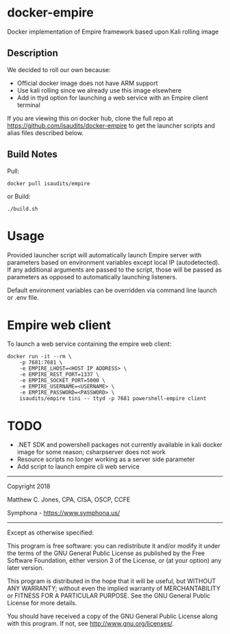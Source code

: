 # docker-empire
Docker implementation of Empire framework based upon Kali rolling image

## Description
We decided to roll our own because:
- Official docker image does not have ARM support
- Use kali rolling since we already use this image elsewhere
- Add in ttyd option for launching a web service with an Empire client terminal

If you are viewing this on docker hub, clone the full repo at https://github.com/isaudits/docker-empire
to get the launcher scripts and alias files described below.

## Build Notes
Pull:

    docker pull isaudits/empire

or Build:

    ./build.sh

# Usage
Provided launcher script will automatically launch Empire server with parameters based
on environment variables except local IP (autodetected). If any additional arguments are 
passed to the script, those will be passed as parameters as opposed to automatically launching listeners.

Default environment variables can be overridden via command line launch or .env file.

# Empire web client

To launch a web service containing the empire web client:

    docker run -it --rm \
        -p 7681:7681 \
        -e EMPIRE_LHOST=<HOST IP ADDRESS> \
        -e EMPIRE_REST_PORT=1337 \
        -e EMPIRE_SOCKET_PORT=5000 \
        -e EMPIRE_USERNAME=<USERNAME> \
        -e EMPIRE_PASSWORD=<PASSWORD> \
        isaudits/empire tini -- ttyd -p 7681 powershell-empire client

# TODO
- .NET SDK and powershell packages not currently available in kali docker image for some reason; csharpserver does not work
- Resource scripts no longer working as a server side parameter
- Add script to launch empire cli web service

--------------------------------------------------------------------------------

Copyright 2018

Matthew C. Jones, CPA, CISA, OSCP, CCFE

Symphona - <https://www.symphona.us/>

--------------------------------------------------------------------------------

Except as otherwise specified:

This program is free software: you can redistribute it and/or modify it under
the terms of the GNU General Public License as published by the Free Software
Foundation, either version 3 of the License, or (at your option) any later
version.

This program is distributed in the hope that it will be useful, but WITHOUT ANY
WARRANTY; without even the implied warranty of MERCHANTABILITY or FITNESS FOR A
PARTICULAR PURPOSE. See the GNU General Public License for more details.

You should have received a copy of the GNU General Public License along with
this program. If not, see <http://www.gnu.org/licenses/>.